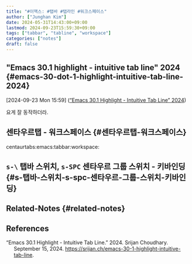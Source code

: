 ```yaml
---
title: "#이맥스: #탭바 #탭라인 #워크스페이스"
author: ["Junghan Kim"]
date: 2024-05-31T14:43:00+09:00
lastmod: 2024-09-23T15:59:30+09:00
tags: ["tabbar", "tabline", "workspace"]
categories: ["notes"]
draft: false
---
```


## "Emacs 30.1 highlight - intuitive tab line"  2024 {#emacs-30-dot-1-highlight-intuitive-tab-line-2024}

<span class="timestamp-wrapper"><span class="timestamp">[2024-09-23 Mon 15:59]</span></span> (<a href="#citeproc_bib_item_1">“Emacs 30.1 Highlight - Intuitive Tab Line” 2024</a>)

요게 잘 동작하더라.


## 센타우르탭 - 워크스페이스 {#센타우르탭-워크스페이스}

centaurtabs:emacs:tabbar:workspace:


## `s-\` 탭바 스위치, `s-SPC` 센타우르 그룹 스위치 - 키바인딩 {#s-탭바-스위치-s-spc-센타우르-그룹-스위치-키바인딩}


## Related-Notes {#related-notes}

## References

<style>.csl-entry{text-indent: -1.5em; margin-left: 1.5em;}</style><div class="csl-bib-body">
  <div class="csl-entry"><a id="citeproc_bib_item_1"></a>“Emacs 30.1 Highlight - Intuitive Tab Line.” 2024. Srijan Choudhary. September 15, 2024. <a href="https://srijan.ch/emacs-30-1-highlight-intuitive-tab-line">https://srijan.ch/emacs-30-1-highlight-intuitive-tab-line</a>.</div>
</div>
